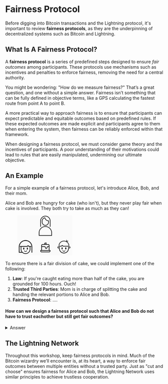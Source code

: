 # Fairness Protocol

Before digging into Bitcoin transactions and the Lightning protocol, it's important to review **fairness protocols**, as they are the underpinning of decentralized systems such as Bitcoin and Lightning.

## What Is A Fairness Protocol?
A **fairness protocol** is a series of predefined steps designed to ensure *fair outcomes* among participants. These protocols use mechanisms such as incentives and penalties to enforce fairness, removing the need for a central authority.

You might be wondering: "How do we measure fairness?" That’s a great question, and one without a simple answer. Fairness isn’t something that can be fully defined in objective terms, like a GPS calculating the fastest route from point A to point B.

A more practical way to approach fairness is to ensure that participants can expect predictable and equitable outcomes based on predefined rules. If these expected outcomes are made explicit and participants agree to them when entering the system, then fairness can be reliably enforced within that framework.

When designing a fairness protocol, we must consider game theory and the incentives of participants. A poor understanding of their motivations could lead to rules that are easily manipulated, undermining our ultimate objective.

## An Example
For a simple example of a fairness protocol, let's introduce Alice, Bob, and their mom.

Alice and Bob are hungry for cake (who isn't), but they never play fair when cake is involved. They both try to take as much as they can!

<p align="center" style="width: 50%; max-width: 300px;">
  <img src="./tutorial_images/AliceBobCake.png" alt="AliceBobCake" width="70%" height="auto">
</p>

To ensure there is a fair division of cake, we could implement one of the following:

1) **Law**: If you're caught eating more than half of the cake, you are grounded for 100 hours. Ouch!
2) **Trusted Third Parties**: Mom is in charge of splitting the cake and handing the relevant portions to Alice and Bob.
3) **Fairness Protocol**: ....

#### How can we design a fairness protocol such that Alice and Bob do not have to trust eachother but still get fair outcomes?
<details>
  <summary>Answer</summary>

Assuming Alice and Bob both want to maximize the amount of cake they get, Mom can enforce a game, called **"cut and choose"**. In this game, one child plays the role of **"cutter"** and the other child plays the role of **"chooser"**.

The **"cutter"** will begin the game by splitting the cake into two pieces. The **"chooser"** will then select which piece of cake they want. If the **"cutter"** cheats by making one piece larger, the **"chooser"** can punish them by taking it.


<p align="center" style="width: 50%; max-width: 300px;">
  <img src="./tutorial_images/CutterChooser.png" alt="CutterChooser" width="70%" height="auto">
</p>

</details>


## The Lightning Network
Throughout this workshop, keep fairness protocols in mind. Much of the Bitcoin wizardry we’ll encounter is, at its heart, a way to enforce fair outcomes between multiple entities without a trusted party. Just as "cut and choose" ensures fairness for Alice and Bob, the Lightning Network uses similar principles to achieve trustless cooperation.